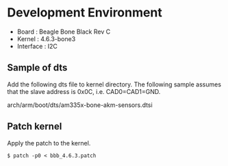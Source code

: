 # Development Environment
* Board : Beagle Bone Black Rev C
* Kernel : 4.6.3-bone3
* Interface : I2C

## Sample of dts
Add the following dts file to kernel directory.
The following sample assumes that the slave address is 0x0C, i.e. CAD0=CAD1=GND.

arch/arm/boot/dts/am335x-bone-akm-sensors.dtsi

## Patch kernel
Apply the patch to the kernel.

~~~
$ patch -p0 < bbb_4.6.3.patch
~~~

